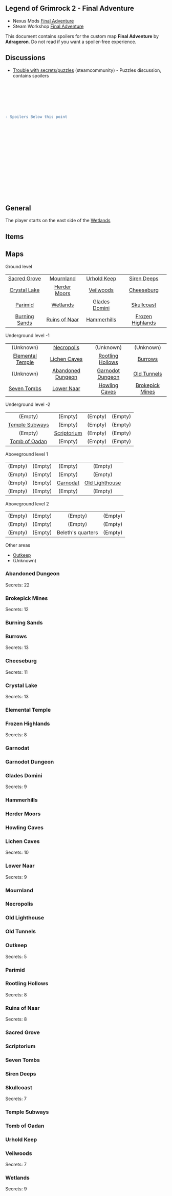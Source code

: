 Legend of Grimrock 2 - Final Adventure
--------------------------------------

- Nexus Mods [Final Adventure](https://www.nexusmods.com/legendofgrimrock2/mods/162)
- Steam Workshop [Final Adventure](https://steamcommunity.com/sharedfiles/filedetails/?id=2887835016)

This document contains spoilers for the custom map **Final Adventure** by **Adrageron**. Do not read if you want a spoiler-free experience.

## Discussions

- [Trouble with secrets/puzzles](https://steamcommunity.com/workshop/filedetails/discussion/2887835016/3589960830782074657/) (steamcommunity) - Puzzles discussion, contains spoilers

<br /><br /><br /><br /><br />
```diff
- Spoilers Below this point
```
<br /><br /><br /><br /><br /><br /><br /><br /><br /><br /><br /><br /><br />

## General

The player starts on the east side of the [Wetlands](#Wetlands)

## Items

## Maps

Ground level

|       |       |       |       |
| :---: | :---: | :---: | :---: |
| [Sacred Grove](#Sacred-Grove) | [Mournland](#Mournland) | [Urhold Keep](#Urhold-Keep) | [Siren Deeps](#Siren-Deeps) |
| [Crystal Lake](#Crystal-Lake) | [Herder Moors](#Herder-Moors) | [Veilwoods](#Veilwoods) | [Cheeseburg](#Cheeseburg) |
| [Parimid](#Parimid) | [Wetlands](#Wetlands) | [Glades Domini](#Glades-Domini) | [Skullcoast](#Skullcoast) |
| [Burning Sands](#Burning-Sands) | [Ruins of Naar](#Ruins-of-Naar) | [Hammerhills](#Hammerhills) | [Frozen Highlands](#Frozen-Highlands) |

Underground level -1

|       |       |       |       |
| :---: | :---: | :---: | :---: |
| (Unknown) | [Necropolis](#Necropolis) | (Unknown) | (Unknown) |
| [Elemental Temple](#Elemental-Temple) | [Lichen Caves](#Lichen-Caves) | [Rootling Hollows](#Rootling-Hollows) | [Burrows](#Burrows) |
| (Unknown) | [Abandoned Dungeon](#Abandoned-Dungeon) | [Garnodot Dungeon](#Garnodot-Dungeon) | [Old Tunnels](#Old-Tunnels) |
| [Seven Tombs](#Seven-Tombs) | [Lower Naar](#Lower-Naar) | [Howling Caves](#Howling-Caves) | [Brokepick Mines](#Brokepick-Mines) |

Underground level -2

|       |       |       |       |
| :---: | :---: | :---: | :---: |
| (Empty) | (Empty) | (Empty) | (Empty) |
| [Temple Subways](#Temple-Subways) | (Empty) | (Empty) | (Empty) |
| (Empty) | [Scriptorium](#Scriptorium) | (Empty) | (Empty) |
| [Tomb of Oadan](#Tomb-of-Oadan) | (Empty) | (Empty) | (Empty) |

Aboveground level 1

|       |       |       |       |
| :---: | :---: | :---: | :---: |
| (Empty) | (Empty) | (Empty) | (Empty) |
| (Empty) | (Empty) | (Empty) | (Empty) |
| (Empty) | (Empty) | [Garnodat](#Garnodat) | [Old Lighthouse](#Old-Lighthouse) |
| (Empty) | (Empty) | (Empty) | (Empty) |

Aboveground level 2

|       |       |       |       |
| :---: | :---: | :---: | :---: |
| (Empty) | (Empty) | (Empty) | (Empty) |
| (Empty) | (Empty) | (Empty) | (Empty) |
| (Empty) | (Empty) | Beleth's quarters | (Empty) |

Other areas

- [Outkeep](#Outkeep)
- (Unknown)

### Abandoned Dungeon
Secrets: 22
### Brokepick Mines
Secrets: 12
### Burning Sands
### Burrows
Secrets: 13
### Cheeseburg
Secrets: 11
### Crystal Lake
Secrets: 13
### Elemental Temple
### Frozen Highlands
Secrets: 8
### Garnodat
### Garnodot Dungeon
### Glades Domini
Secrets: 9
### Hammerhills
### Herder Moors
### Howling Caves
### Lichen Caves
Secrets: 10
### Lower Naar
Secrets: 9
### Mournland
### Necropolis
### Old Lighthouse
### Old Tunnels
### Outkeep
Secrets: 5
### Parimid
### Rootling Hollows
Secrets: 8
### Ruins of Naar
Secrets: 8
### Sacred Grove
### Scriptorium
### Seven Tombs
### Siren Deeps
### Skullcoast
Secrets: 7
### Temple Subways
### Tomb of Oadan
### Urhold Keep
### Veilwoods
Secrets: 7
### Wetlands
Secrets: 9
